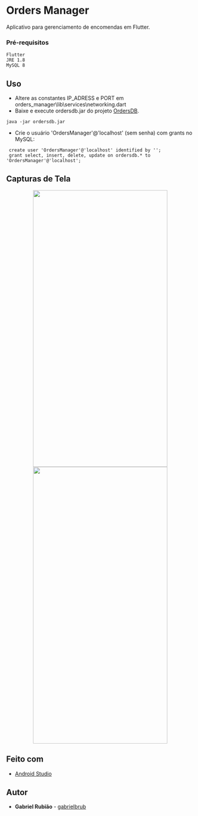 # Orders Manager

Aplicativo para gerenciamento de encomendas em Flutter. 

### Pré-requisitos

```
Flutter
JRE 1.8
MySQL 8
```

## Uso

* Altere as constantes IP_ADRESS e PORT em orders_manager\lib\services\networking.dart
* Baixe e execute ordersdb.jar do projeto [OrdersDB](https://github.com/gabrielbrub/ordersdb).
```
java -jar ordersdb.jar
 ```
* Crie o usuário 'OrdersManager'@'localhost' (sem senha) com grants no MySQL:

```
 create user 'OrdersManager'@'localhost' identified by '';
 grant select, insert, delete, update on ordersdb.* to 'OrdersManager'@'localhost';
 ```
 
## Capturas de Tela

<p float="left" align="middle" hspace="20"">
  <img src="https://i.imgur.com/yVjgyQT.jpg" height="740" width="360" />
  <img src="https://i.imgur.com/w1N3sxQ.jpg" height="740" width="360" /> 
</p>

## Feito com

* [Android Studio](https://developer.android.com/studio)

## Autor

* **Gabriel Rubião** - [gabrielbrub](https://github.com/gabrielbrub)

                                                                     
                                                                  
